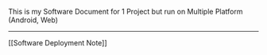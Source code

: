 This is my Software Document for 1 Project but run on Multiple Platform (Android, Web)

---

[[Software Deployment Note]]
 
